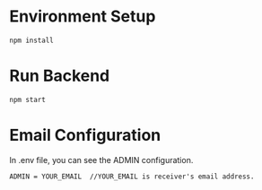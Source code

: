 # Environment Setup
```
npm install
```

# Run Backend
```
npm start
```

# Email Configuration
In .env file, you can see the ADMIN configuration.

```
ADMIN = YOUR_EMAIL  //YOUR_EMAIL is receiver's email address.
```